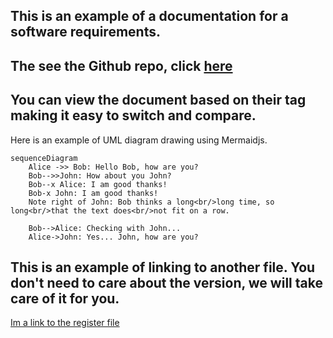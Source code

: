 ## This is an example of a documentation for a software requirements.

## The see the Github repo, click [here](https://github.com/valehelle/srs)

## You can view the document based on their tag making it easy to switch and compare.

Here is an example of UML diagram drawing using Mermaidjs.

```mermaid
sequenceDiagram
    Alice ->> Bob: Hello Bob, how are you?
    Bob-->>John: How about you John?
    Bob--x Alice: I am good thanks!
    Bob-x John: I am good thanks!
    Note right of John: Bob thinks a long<br/>long time, so long<br/>that the text does<br/>not fit on a row.

    Bob-->Alice: Checking with John...
    Alice->John: Yes... John, how are you?
```


## This is an example of linking to another file. You don't need to care about the version, we will take care of it for you.

[Im a link to the register file](./auth/register.md)

